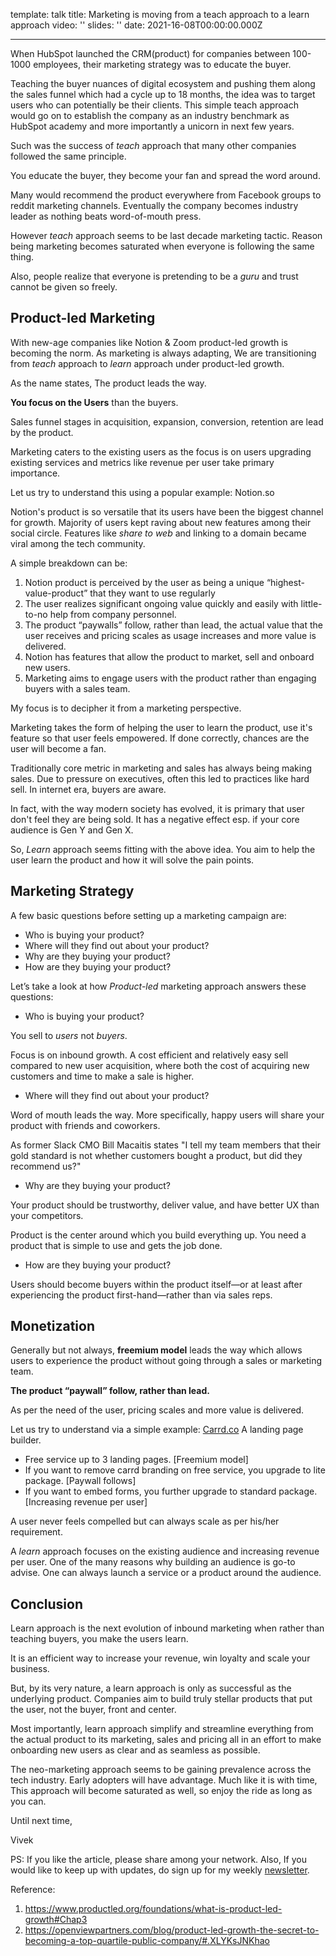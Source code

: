 template: talk
title: Marketing is moving from a teach approach to a learn approach
video: ''
slides: ''
date: 2021-16-08T00:00:00.000Z

---

When HubSpot launched the CRM(product) for companies between 100-1000 employees, their marketing strategy was to educate the buyer.

Teaching the buyer nuances of digital ecosystem and pushing them along the sales funnel which had a cycle up to 18 months, the idea was to target users who can potentially be their clients. This simple teach approach would go on to establish the company as an industry benchmark as HubSpot academy and more importantly  a unicorn in next few years.

Such was the success of *teach* approach that many other companies followed the same principle. 

You educate the buyer, they become your fan and spread the word around. 

Many would recommend the product everywhere from Facebook groups to reddit marketing channels. Eventually the company becomes industry leader as nothing beats word-of-mouth press. 

However *teach* approach seems to be last decade marketing tactic. Reason being marketing becomes saturated when everyone is following the same thing. 

Also, people realize that everyone is pretending to be a *guru* and trust cannot be given so freely. 

## Product-led Marketing

With new-age companies like Notion & Zoom product-led growth is becoming the norm. As marketing is always adapting, We are transitioning from *teach* approach to *learn* approach under product-led growth. 

As the name states, The product leads the way. 

**You focus on the Users** than the buyers. 

Sales funnel stages in acquisition, expansion, conversion, retention are lead by the product. 

Marketing caters to the existing users as the focus is on users upgrading existing services and metrics like revenue per user take primary importance.

Let us try to understand this using a popular example: Notion.so

Notion's product is so versatile that its users have been the biggest channel for growth. Majority of users kept raving about new features among their social circle. Features like *share to web*  and linking to a domain became viral among the tech community.

A simple breakdown can be:

1. Notion product is perceived by the user as being a unique “highest-value-product” that they want to use regularly
2. The user realizes significant ongoing value quickly and easily with little-to-no help from company personnel.
3. The product “paywalls” follow, rather than lead, the actual value that the user receives and pricing scales as usage increases and more value is delivered.
4. Notion has features that allow the product to market, sell and onboard new users.
5. Marketing aims to engage users with the product rather than engaging buyers with a sales team.

My focus is to decipher it from a marketing perspective. 

Marketing takes the form of helping the user to learn the product, use it's feature so that user feels empowered. If done correctly, chances are the user will become a fan.

Traditionally core metric in marketing and sales has always being making sales. Due to pressure on executives, often this led to practices like hard sell. In internet era, buyers are aware. 

In fact, with the way modern society has evolved, it is primary that user don't feel they are being sold. It has a negative effect esp. if your core audience is Gen Y and Gen X. 

So, *Learn* approach seems fitting with the above idea. You aim to help the user learn the product and how it will solve the pain points. 

## Marketing Strategy

A few basic questions before setting up a marketing campaign are:

- Who is buying your product?
- Where will they find out about your product?
- Why are they buying your product?
- How are they buying your product?

Let’s take a look at how *Product-led* marketing approach answers these questions:

- Who is buying your product?

You sell to *users* not *buyers*.

Focus is on inbound growth. A cost efficient and relatively easy sell compared to new user acquisition, where both the cost of acquiring new customers and time to make a sale is higher. 

- Where will they find out about your product?‍

Word of mouth leads the way. More specifically, happy users will share your product with friends and coworkers. 

As former Slack CMO Bill Macaitis states "I tell my team members that their gold standard is not whether customers bought a product, but did they recommend us?"

- Why are they buying your product?‍

Your product should be trustworthy, deliver value, and have better UX than your competitors.

Product is the center around which you build everything up. You need a product that is simple to use and gets the job done. 

- How are they buying your product?‍

Users should become buyers within the product itself—or at least after experiencing the product first-hand—rather than via sales reps.

## Monetization

Generally but not always, **freemium model** leads the way which allows users to experience the product without going through a sales or marketing team.

**The product “paywall” follow, rather than lead.** 

As per the need of the user, pricing scales and more value is delivered.

Let us try to understand via a simple example: [Carrd.co](http://carrd.co) A landing page builder. 

- Free service up to 3 landing pages. [Freemium model]
- If you want to remove carrd branding on free service, you upgrade to lite package. [Paywall follows]
- If you want to embed forms, you further upgrade to standard package. [Increasing revenue per user]

A user never feels compelled but can always scale as per his/her requirement. 

A *learn* approach focuses on the existing audience and increasing revenue per user. One of the many reasons why building an audience is go-to advise. One can always launch a service or a product around the audience. 

## Conclusion

Learn approach is the next evolution of inbound marketing when rather than teaching buyers, you make the users learn. 

It is an efficient way to increase your revenue, win loyalty and scale your business. 

But, by its very nature, a learn approach is only as successful as the underlying product. Companies aim to build truly stellar products that put the user, not the buyer, front and center. 

Most importantly, learn approach simplify and streamline everything from the actual product to its marketing, sales and pricing all in an effort to make onboarding new users as clear and as seamless as possible.

The neo-marketing approach seems to be gaining prevalence across the tech industry. Early adopters will have advantage. Much like it is with time, This approach will become saturated as well, so enjoy the ride as long as you can.

Until next time,

Vivek

PS: If you like the article, please share among your network. Also, If you would like to keep up with updates, do sign up for my weekly [newsletter](https://marketingbaba.in/pixels-newsletter).

Reference:

1. https://www.productled.org/foundations/what-is-product-led-growth#Chap3
2. https://openviewpartners.com/blog/product-led-growth-the-secret-to-becoming-a-top-quartile-public-company/#.XLYKsJNKhao